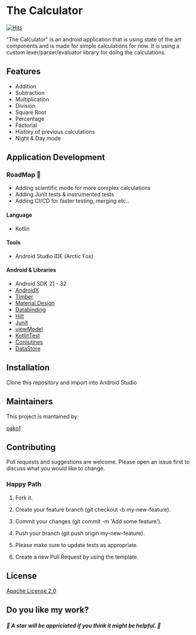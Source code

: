 # The Calculator

[![Hits](https://hits.seeyoufarm.com/api/count/incr/badge.svg?url=https%3A%2F%2Fgithub.com%2Fpako1%2FThe_Calculator&count_bg=%2379C83D&title_bg=%23555555&icon=&icon_color=%23E7E7E7&title=Views&edge_flat=false)](https://hits.seeyoufarm.com)

"The Calculator" is an android application that is using state of the art components and is made for simple calculations for now.
It is using a custom lexer/parser/evaluator library for doing the calculations.

## Features
- Addition
- Subtraction
- Multiplication
- Division
- Square Root
- Percentage
- Factorial
- History of previous calculations
- Night & Day mode


## Application Development

### RoadMap :calendar:
- Adding scientific mode for more complex calculations
- Adding Junit tests & instrumented tests
- Adding CI/CD for faster testing, merging etc..

#### Language

- Kotlin

#### Tools

- Android Studio IDE (Arctic Fox)


#### Android & Libraries
- Android SDK 21 - 32
- [AndroidX](https://developer.android.com/jetpack/androidx)
- [Timber](https://github.com/JakeWharton/timber)
- [Material Design](https://github.com/material-components/material-components-android)
- [Databinding](https://developer.android.com/topic/libraries/data-binding)
- [Hilt](https://developer.android.com/training/dependency-injection/hilt-android)
- [Junit](https://developer.android.com/training/testing/unit-testing/local-unit-tests)
- [viewModel](https://developer.android.com/topic/libraries/architecture/viewmodel)
- [KotlinTest](https://github.com/kotest/kotest)
- [Coroutines](https://kotlinlang.org/docs/coroutines-guide.html)
- [DataStore](https://developer.android.com/topic/libraries/architecture/datastore)

## Installation

Clone this repository and import into Android Studio


## Maintainers

This project is mantained by:

[pako1](https://github.com/pako1)

## Contributing

Pull requests and suggestions are welcome. Please open an issue first to discuss what you would like to change.

### Happy Path

1. Fork it.

2. Create your feature branch (git checkout -b my-new-feature).

3. Commit your changes (git commit -m 'Add some feature').

4. Push your branch (git push origin my-new-feature).

5. Please make sure to update tests as appropriate.

6. Create a new Pull Request by using the template.

## License

[Apache License 2.0](LICENSE.md)


## Do you like my work?

##### :star2: A star will be appriciated if you think it might be helpful. :star2:
